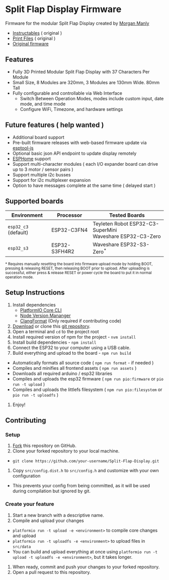 # Split Flap Display Firmware
Firmware for the modular Split Flap Display created by [Morgan Manly](https://github.com/ManlyMorgan/Split-Flap-Display)

- [Instructables](https://www.instructables.com/Split-Flap-Display-3D-Printed-Modular-Compact-Encl/) ( original )
- [Print Files](https://makerworld.com/en/models/1116618#profileId-1114192) ( original )
- [Original firmware](https://github.com/ManlyMorgan/Split-Flap-Display)

## Features
- Fully 3D Printed Modular Split Flap Display with 37 Characters Per Module
- Small Size, 8 Modules are 320mm, 3 Modules are 130mm Wide. 80mm Tall
- Fully configurable and controllable via Web Interface
    - Switch Between Operation Modes, modes include custom input, date mode, and time mode
    - Configure WiFi, Timezone, and hardware settings

## Future features ( help wanted )
- Additional board support
- Pre-built firmware releases with web-based firmware update via [esptool-js](https://espressif.github.io/esptool-js/docs/index.html)
- Optional basic json API endpoint to update display remotely
- [ESPHome](https://esphome.io) support
- Support multi-character modules ( each I/O expander board can drive up to 3 motor / sensor pairs )
- Support multiple i2c busses
- Support for i2c multiplexer expansion
- Option to have messages complete at the same time ( delayed start )

## Supported boards
| Environment          | Processor     | Tested Boards                                                |
| -------------------- | ------------- | ------------------------------------------------------------ |
| `esp32_c3` (default) | ESP32-C3FN4   | Teyleten Robot ESP32-C3-SuperMini<br>Waveshare ESP32-C3-Zero |
| `esp32_s3`           | ESP32-S3FH4R2 | Waveshare ESP32-S3-Zero<sup>*</sup>                          |

<sub>* Requires manually resetting the board into firmware upload mode by holding BOOT, pressing & releasing RESET, then releasing BOOT prior to upload. After uploading is successful, either press & release RESET or power cycle the board to put it in normal operation mode.</sub>

## Setup Instructions

1. Install dependencies
    * [PlatformIO Core CLI](https://platformio.org/install/cli)
    * [Node Version Mananger](https://github.com/nvm-sh/nvm)
    * [ClangFormat](https://clang.llvm.org/docs/ClangFormat.html) (Only required if contributing code)
1. [Download](https://github.com/jhoff/Split-Flap-Display/archive/refs/heads/main.zip) or clone this [git repository](https://github.com/jhoff/Split-Flap-Display).
1. Open a terminal and `cd` to the project root
1. Install required version of npm for the project - `nvm install`
1. Install build dependencies - `npm install`
1. Connect the ESP32 to your computer using a USB cable.
1. Build everything and upload to the board - `npm run build`
  * Automatically formats all source code ( `npm run format` - if needed )
  * Compiles and minifies all frontend assets ( `npm run assets` )
  * Downloads all required arduino / esp32 libraries
  * Compiles and uploads the esp32 firmware ( `npm run pio:firmware` or `pio run -t upload` )
  * Compiles and uploads the littlefs filesystem ( `npm run pio:filesystem` or `pio run -t uploadfs` )
1. Enjoy!

## Contributing

### Setup
1. [Fork](https://github.com/jhoff/Split-Flap-Display/fork) this repository on GitHub.
1. Clone your forked repository to your local machine.
  * `git clone https://github.com/your-username/Split-Flap-Display.git`
1. Copy `src/config.dist.h` to `src/config.h` and customize with your own configuration
  * This prevents your config from being committed, as it will be used during compilation but ignored by git.

### Create your feature
1. Start a new branch with a descriptive name.
1. Compile and upload your changes
  * `platformio run -t upload -e <environment>` to compile core changes and upload
  * `platformio run -t uploadfs -e <environment>` to upload files in `src/data`
  * You can build and upload everything at once using `platformio run -t upload -t uploadfs -e <environment>`, but it takes longer.
1. When ready, commit and push your changes to your forked repository.
1. Open a pull request to this repository.
